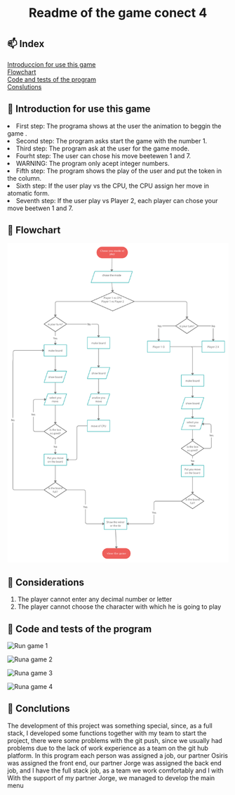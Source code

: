 <h1 align=center>Readme of the game conect 4<h1>

## __📫&nbsp;Index__

[Introduccion for use this game](#intrudiction-for-use-this-game)   
[Flowchart](#flowchart)   
[Code and tests of the program](#code-and-tests-of-the-program)   
[Conslutions](#conclutions)  

## __📘&nbsp;Introduction for use this game__
<o>
<li>First step: The programa shows at the user the animation to beggin the game .</li>
<li>Second step: The program asks start the game with the number 1.</li> 
<li>Third step: The program ask at the user for the game mode.</li> 
<li>Fourht step: The user can chose his move beetewen 1 and 7.</li> 
<li>WARNING: The program only acept integer numbers.</li> 
<li>Fifth step: The program shows the play of the user and put the token in the column.</li> 
<li>Sixth step: If the user play vs the CPU, the CPU assign her move in atomatic form.</li> 
<li>Seventh step: If the user play vs Player 2, each player can chose your move beetwen 1 and 7.</li> 
</o>

## __📘&nbsp;Flowchart__

![flowchart](/imagenes/diagrama.png)

## __📘&nbsp;Considerations__

1. The player cannot enter any decimal number or letter
2. The player cannot choose the character with which he is going to play

## __📘&nbsp;Code and tests of the program__          

![Run game 1](/imagenes/)

![Runa game 2](/imagenes/)

![Runa game 3](/imagenes/)

![Runa game 4](/imagenes/)

## __📘&nbsp;Conclutions__   

The development of this project was something special, since, as a full stack, I developed some functions together with my team to start the project, there were some problems with the git push, since we usually had problems due to the lack of work experience as a team on the git hub platform.
In this program each person was assigned a job, our partner Osiris was assigned the front end, our partner Jorge was assigned the back end job, and I have the full stack job, as a team we work comfortably and I with With the support of my partner Jorge, we managed to develop the main menu